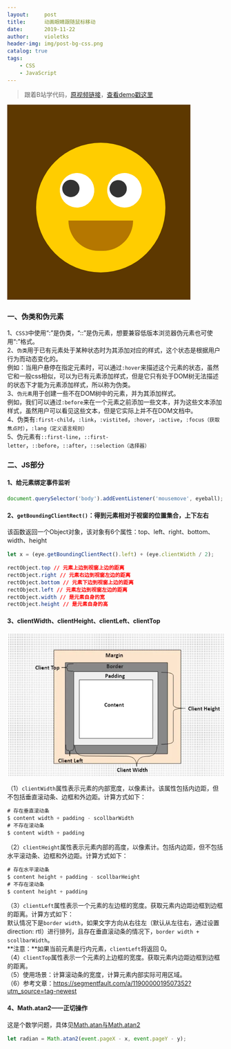 ```yaml
---
layout:     post
title:      动画眼睛跟随鼠标移动
date:       2019-11-22
author:     violetks
header-img: img/post-bg-css.png
catalog: true
tags:
    - CSS
    - JavaScript
---
```


> 跟着B站学代码，[原视频链接](https://b23.tv/av74764199)，[查看demo戳这里](/demo/eyes-move/index.html)

![a8BhVO.png](/instructPic/a8BhVO.png)

### 一、伪类和伪元素

1、`CSS3`中使用“:”是伪类，“::”是伪元素，想要兼容低版本浏览器伪元素也可使用“:”格式。<br>
2、`伪类`用于已有元素处于某种状态时为其添加对应的样式，这个状态是根据用户行为而动态变化的。<br>
例如：当用户悬停在指定元素时，可以通过`:hover`来描述这个元素的状态，虽然它和一般css相似，可以为已有元素添加样式，但是它只有处于DOM树无法描述的状态下才能为元素添加样式，所以称为伪类。<br>
3、`伪元素`用于创建一些不在DOM树中的元素，并为其添加样式。<br>
例如，我们可以通过`:before`来在一个元素之前添加一些文本，并为这些文本添加样式，虽然用户可以看见这些文本，但是它实际上并不在DOM文档中。<br>
4、伪类有`:first-child`，`:link`，`:vistited`，`:hover`，`:active`，`:focus（获取焦点时）`，`:lang（定义语言规则）`<br>
5、伪元素有`::first-line`，`::first-letter`，`::before`，`::after`，`::selection（选择器）`

### 二、JS部分

#### 1、给元素绑定事件监听
```javascript
document.querySelector('body').addEventListener('mousemove', eyeball);
```

#### 2、`getBoundingClientRect()`：得到元素相对于视窗的位置集合，上下左右

该函数返回一个Object对象，该对象有6个属性：top、left、right、bottom、width、height

```javascript
let x = (eye.getBoundingClientRect().left) + (eye.clientWidth / 2);
```

```css
rectObject.top // 元素上边到视窗上边的距离
rectObject.right // 元素右边到视窗左边的距离
rectObject.bottom // 元素下边到视窗上边的距离
rectObject.left // 元素左边到视窗左边的距离
rectObject.width // 是元素自身的宽
rectObject.height // 是元素自身的高
```

#### 3、clientWidth、clientHeight、clientLeft、clientTop

![clientWidth.webp](/instructPic/clientWidth.webp)

（1）`clientWidth`属性表示元素的内部宽度，以像素计。该属性包括内边距，但不包括垂直滚动条、边框和外边距。计算方式如下：<br>
```javascript
# 存在垂直滚动条
$ content width + padding - scollbarWidth
# 不存在滚动条
$ content width + padding
```

（2）`clientHeight`属性表示元素内部的高度，以像素计。包括内边距，但不包括水平滚动条、边框和外边距。计算方式如下：<br>
```javascript
# 存在水平滚动条
$ content height + padding - scollbarHeight
# 不存在滚动条
$ content height + padding
```

（3）`clientLeft`属性表示一个元素的左边框的宽度。获取元素内边距边框到边框的距离。计算方式如下：<br>
默认情况下是`border width`，如果文字方向从右往左（默认从左往右，通过设置 direction: rtl）进行排列，且存在垂直滚动条的情况下，`border width + scollbarWidth`。<br>
**注意：**如果当前元素是行内元素，`clientLeft`将返回 0。<br>
（4）`clientTop`属性表示一个元素的上边框的宽度。获取元素内边距边框到边框的距离。<br>
（5）使用场景：计算滚动条的宽度，计算元素内部实际可用区域。<br>
（6）参考文章：https://segmentfault.com/a/1190000019507352?utm_source=tag-newest

#### 4、Math.atan2——正切操作

这是个数学问题，具体见[Math.atan与Math.atan2](https://blog.csdn.net/pecke/article/details/41014069)
```javascript
let radian = Math.atan2(event.pageX - x, event.pageY - y);
```
